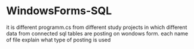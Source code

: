# WindowsForms-SQL
it is different programm.cs from different study projects in which different data from connected sql tables are posting on wondows form.
each name of file explain what type of posting is used
